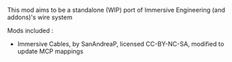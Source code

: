 This mod aims to be a standalone (WIP) port of Immersive Engineering (and addons)'s wire system 

Mods included : 
- Immersive Cables, by SanAndreaP, licensed CC-BY-NC-SA, modified to update MCP mappings